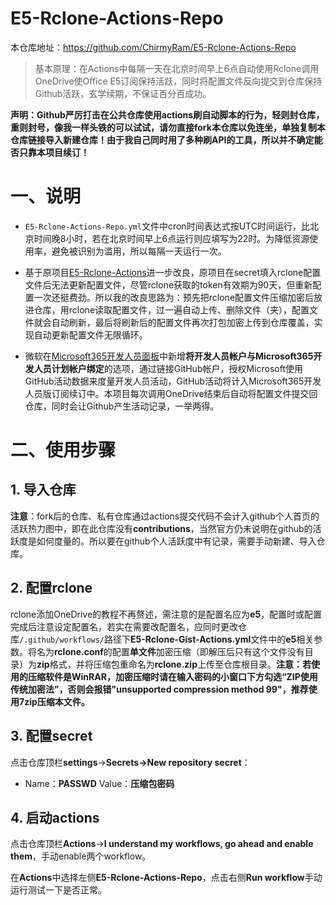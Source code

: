 # E5-Rclone-Actions-Repo
本仓库地址：https://github.com/ChirmyRam/E5-Rclone-Actions-Repo

> 基本原理：在Actions中每隔一天在北京时间早上6点自动使用Rclone调用OneDrive使Office E5订阅保持活跃，同时将配置文件反向提交到仓库保持Github活跃，玄学续期，不保证百分百成功。

**声明：Github严厉打击在公共仓库使用actions刷自动脚本的行为，轻则封仓库，重则封号，像我一样头铁的可以试试，请勿直接fork本仓库以免连坐，单独复制本仓库链接导入新建仓库！由于我自己同时用了多种刷API的工具，所以并不确定能否只靠本项目续订！**

# 一、说明

- `E5-Rclone-Actions-Repo.yml`文件中cron时间表达式按UTC时间运行，比北京时间晚8小时，若在北京时间早上6点运行则应填写为22时。为降低资源使用率，避免被识别为滥用，所以每隔一天运行一次。

- 基于原项目[E5-Rclone-Actions](https://github.com/peng4740/E5-Rclone-Actions)进一步改良，原项目在secret填入rclone配置文件后无法更新配置文件，尽管rclone获取的token有效期为90天，但重新配置一次还挺费劲。所以我的改良思路为：预先把rclone配置文件压缩加密后放进仓库，用rclone读取配置文件，过一遍自动上传、删除文件（夹），配置文件就会自动刷新，最后将刷新后的配置文件再次打包加密上传到仓库覆盖，实现自动更新配置文件无限循环。

- 微软在[Microsoft365开发人员面板](https://developer.microsoft.com/zh-cn/microsoft-365/profile/settings/accounts-linked)中新增**将开发人员帐户与Microsoft365开发人员计划帐户绑定**的选项，通过链接GitHub帐户，授权Microsoft使用GitHub活动数据来度量开发人员活动，GitHub活动将计入Microsoft365开发人员版订阅续订中。本项目每次调用OneDrive结束后自动将配置文件提交回仓库，同时会让Github产生活动记录，一举两得。

# 二、使用步骤
## 1. 导入仓库
**注意**：fork后的仓库、私有仓库通过actions提交代码不会计入github个人首页的活跃热力图中，即在此仓库没有**contributions**，当然官方仍未说明在github的活跃度是如何度量的。所以要在github个人活跃度中有记录，需要手动新建、导入仓库。
## 2. 配置rclone
rclone添加OneDrive的教程不再赘述，需注意的是配置名应为**e5**，配置时或配置完成后注意设定配置名，若实在需要改配置名，应同时更改仓库`/.github/workflows/`路径下**E5-Rclone-Gist-Actions.yml**文件中的**e5**相关参数。将名为**rclone.conf**的配置**单文件**加密压缩（即解压后只有这个文件没有目录）为**zip**格式，并将压缩包重命名为**rclone.zip**上传至仓库根目录。**注意：若使用的压缩软件是WinRAR，加密压缩时请在输入密码的小窗口下方勾选“ZIP使用传统加密法”，否则会报错"unsupported compression method 99"，推荐使用7zip压缩本文件。**
## 3. 配置secret

点击仓库顶栏**settings**→**Secrets→New repository secret**：

- Name：**PASSWD**  Value：**压缩包密码**


## 4. 启动actions
点击仓库顶栏**Actions**→**I understand my workflows, go ahead and enable them**，手动enable两个workflow。

在**Actions**中选择左侧**E5-Rclone-Actions-Repo**，点击右侧**Run workflow**手动运行测试一下是否正常。

